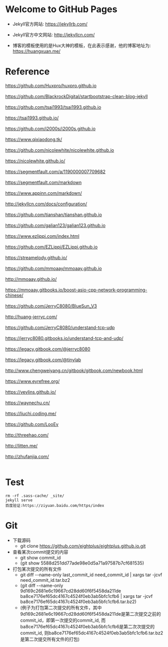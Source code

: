 Welcome to GitHub Pages
===========

- Jekyll官方网站: https://jekyllrb.com/

- Jekyll官方中文网站: http://jekyllcn.com/

- 博客的模板使用的是Hux大神的模板，在此表示感谢，他的博客地址为: https://huangxuan.me/


Reference
===========
https://github.com/Huxpro/huxpro.github.io <br><br>
https://github.com/BlackrockDigital/startbootstrap-clean-blog-jekyll <br><br>
https://github.com/tsai1993/tsai1993.github.io <br><br>
https://tsai1993.github.io/ <br><br>
https://github.com/i2000s/i2000s.github.io <br><br>
https://www.qixiaodong.tk/ <br><br>
https://github.com/nicolewhite/nicolewhite.github.io <br><br>
https://nicolewhite.github.io/ <br><br>
https://segmentfault.com/a/1190000007709682 <br><br>
https://segmentfault.com/markdown <br><br>
https://www.appinn.com/markdown/ <br><br>
http://jekyllcn.com/docs/configuration/ <br><br>
https://github.com/tianshan/tianshan.github.io <br><br>
https://github.com/galian123/galian123.github.io <br><br>
https://www.ezlippi.com/index.html <br><br>
https://github.com/EZLippi/EZLippi.github.io <br><br>
https://streamelody.github.io/ <br><br>
https://github.com/mmoaay/mmoaay.github.io <br><br>
http://mmoaay.github.io/ <br><br>
https://mmoaay.gitbooks.io/boost-asio-cpp-network-programming-chinese/ <br><br>
https://github.com/JerryC8080/BlueSun_V3 <br><br>
http://huang-jerryc.com/ <br><br>
https://github.com/JerryC8080/understand-tcp-udp <br><br>
https://jerryc8080.gitbooks.io/understand-tcp-and-udp/ <br><br>
https://legacy.gitbook.com/@jerryc8080 <br><br>
https://legacy.gitbook.com/@tinylab <br><br>
http://www.chengweiyang.cn/gitbook/gitbook.com/newbook.html <br><br>
https://www.eyrefree.org/ <br><br>
https://vevlins.github.io/ <br><br>
https://waynechu.cn/ <br><br>
https://liuchi.coding.me/ <br><br>
https://github.com/LooEv <br><br>
http://threehao.com/ <br><br>
http://litten.me/ <br><br>
http://zhufanjia.com/ <br><br>


Test
============
```
rm -rf .sass-cache/ _site/
jekyll serve
百度验证:https://ziyuan.baidu.com/https/index
```

Git
============

- 下载源码
    - git clone https://github.com/eightplus/eightplus.github.io.git
- 查看某次commit提交的内容
    - git show commit_id
    - (git show 5588d251dd77ade98e0d5a71a97587b7cf681535)
- 打包某次提交的所有文件
    - git diff --name-only last_commit_id need_commit_id | xargs tar -jcvf need_commit_id.tar.bz2
    - (git diff --name-only 9d169c2681e6c19667cd28dd60f6f5458da211de ba8ce7176ef65dc4167c4524f0eb3ab5bfc1cfb6 | xargs tar -jcvf ba8ce7176ef65dc4167c4524f0eb3ab5bfc1cfb6.tar.bz2)
    - (例子为打包第二次提交的所有文件，其中9d169c2681e6c19667cd28dd60f6f5458da211de是第二次提交之前的commit_id，即第一次提交的commit_id, 而ba8ce7176ef65dc4167c4524f0eb3ab5bfc1cfb6是第二次次提交的commit_id, 则ba8ce7176ef65dc4167c4524f0eb3ab5bfc1cfb6.tar.bz2是第二次提交所有文件的打包)
